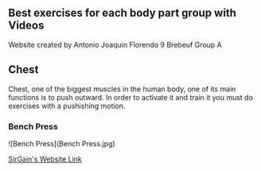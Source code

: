 ## Best exercises for each body part group with Videos
Website created by Antonio Joaquin Florendo 9 Brebeuf Group A

## Chest
Chest, one of the biggest muscles in the human body, one of its main functions is to push outward. In order to activate it and train it you must do exercises with a pushishing motion. 
### Bench Press
![Bench Press](Bench Press.jpg)




[SirGain's Website Link](https://641n.github.io/)

